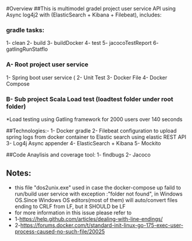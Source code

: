 #Overview
##This is multimodel gradel project user service API using Async log4j2 with (ElasticSearch + Kibana + Filebeat), includes:

### gradle tasks:
1- clean
2- build
3- buildDocker
4- test
5- jacocoTestReport
6- gatlingRunStatflo


 ###  A- Root project user service
1- Spring boot user service (
2- Unit Test
3- Docker File
4- Docker Compose

  ### B- Sub project Scala Load test (loadtest folder under root folder)
*Load testing using Gatling framework for 2000 users over 140 seconds

##Technologies:-
1- Docker gradle
2- Filebeat configuration to upload spring logs from docker container to Elastic search using elastic REST API
3- Log4j Async appender
4- ElasticSearch + Kibana
5- Mockito

##Code Anaylisis and coverage tool:
1- findbugs
2- Jacoco

## Notes:
* this file "dos2unix.exe" used in case the docker-compose up faild to run/build user service with exception :"folder not found",
 in Windows OS.Since Windows OS editors(most of them) will auto/convert files ending to CRLF from LF, but it SHOULD be LF
* for more information in this issue please refer to
* 1-https://help.github.com/articles/dealing-with-line-endings/
* 2-https://forums.docker.com/t/standard-init-linux-go-175-exec-user-process-caused-no-such-file/20025